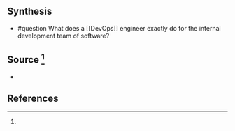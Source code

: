 ## Synthesis
- #question What does a [[DevOps]] engineer exactly do for the internal development team of software?
## Source [^1]
- 
## References

[^1]: